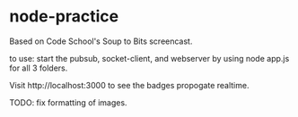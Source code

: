 # node-practice
Based on Code School's Soup to Bits screencast.

to use:
start the pubsub, socket-client, and webserver by using node app.js for all 3 folders.

Visit http://localhost:3000 to see the badges propogate realtime.

TODO:
fix formatting of images. 
